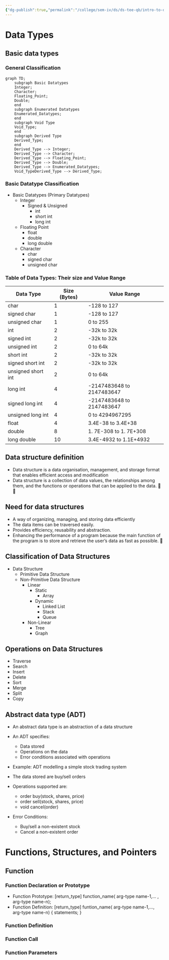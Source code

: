 ```yaml
---
{"dg-publish":true,"permalink":"/college/sem-iv/ds/ds-tee-qb/intro-to-ds/itds-theory/"}
---
```



# Data Types
## Basic data types
### General Classification
```mermaid
graph TD;
    subgraph Basic Datatypes
    Integer;
    Character;
    Floating_Point;
    Double;
    end
    subgraph Enumerated Datatypes
    Enumerated_Datatypes;
    end
    subgraph Void Type
    Void_Type;
    end
    subgraph Derived Type
    Derived_Type;
    end
    Derived_Type --> Integer;
    Derived_Type --> Character;
    Derived_Type --> Floating_Point;
    Derived_Type --> Double;
    Derived_Type --> Enumerated_Datatypes;
    Void_TypeDerived_Type --> Derived_Type;
```

### Basic Datatype Classification
- Basic Datatypes (Primary Datatypes)
	- Integer
		- Signed & Unsigned
			- int
			- short int
			- long int
	- Floating Point
		- float
		- double
		- long double
	- Character
		- char
		- signed char
		- unsigned char

### Table of Data Types: Their size and Value Range
| Data Type          | Size (Bytes) | Value Range               |
| ------------------ | ------------ | ------------------------- |
| char               | 1            | -128 to 127               |
| signed char        | 1            | -128 to 127               |
| unsigned char      | 1            | 0 to 255                  |
| int                | 2            | -32k to 32k               |
| signed int         | 2            | -32k to 32k               |
| unsigned int       | 2            | 0 to 64k                  |
| short int          | 2            | -32k to 32k               |
| signed short int   | 2            | -32k to 32k               |
| unsigned short int | 2            | 0 to 64k                  |
| long int           | 4            | -2147483648 to 2147483647 |
| signed long int    | 4            | -2147483648 to 2147483647 |
| unsigned long int  | 4            | 0 to 4294967295           |
| float              | 4            | 3.4E-38 to 3.4E+38        |
| double             | 8            | 1. 7E-308 to 1. 7E+308    |
| long double        | 10           | 3.4E-4932 to 1.1E+4932    | 

## Data structure definition
- Data structure is a data organisation, management, and storage format that enables efficient access and modification
- Data structure is a collection of data values, the relationships among them, and the functions or operations that can be applied to the data.


## Need for data structures
- A way of organizing, managing, and storing data efficiently
- The data items can be traversed easily.
- Provides efficiency, reusability and abstraction.
- Enhancing the performance of a program because the main function of the program is to store and retrieve the user’s data as fast as possible.

## Classification of Data Structures
- Data Structure
	- Primitive Data Structure
	- Non-Primitive Data Structure
		- Linear
			- Static
				- Array
			- Dynamic
				- Linked List
				- Stack 
				- Queue
		- Non-Linear
			- Tree
			- Graph
## Operations on Data Structures
- Traverse
- Search
- Insert
- Delete
- Sort
- Merge
- Split
- Copy
## Abstract data type (ADT)
- An abstract data type is an abstraction of a data structure
- An ADT specifies:
	- Data stored
	- Operations on the data
	- Error conditions associated with operations

- Example: ADT modelling a simple stock trading system
- The data stored are buy/sell orders
- Operations supported are:
	- order buy(stock, shares, price)
	- order sell(stock, shares, price)
	- void cancel(order)
- Error Conditions:
	- Buy/sell a non-existent stock
	- Cancel a non-existent order

# Functions, Structures, and Pointers
## Function
### Function Declaration or Prototype
- Function Prototype:
	\[return_type] function_name( arg-type name-1,... , arg-type name-n);
- Function Definition:
	[return_type] funtion_name( arg-type name-1,..., arg-type name-n)
	{
		statements;
	}
### Function Definition
### Function Call
### Function Parameters
